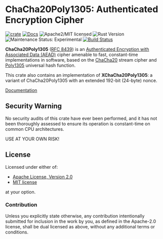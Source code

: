 # ChaCha20Poly1305: Authenticated Encryption Cipher

[![crate][crate-image]][crate-link]
[![Docs][docs-image]][docs-link]
![Apache2/MIT licensed][license-image]
![Rust Version][rustc-image]
![Maintenance Status: Experimental][maintenance-image]
[![Build Status][build-image]][build-link]

**ChaCha20Poly1305** ([RFC 8439][1]) is an [Authenticated Encryption with Associated Data (AEAD)][2]
cipher amenable to fast, constant-time implementations in software, based on
the [ChaCha20][3] stream cipher and [Poly1305][4] universal hash function.

This crate also contains an implementation of **XChaCha20Poly1305**: a variant
of ChaCha20Poly1305 with an extended 192-bit (24-byte) nonce.

[Documentation][docs-link]

## Security Warning

No security audits of this crate have ever been performed, and it has not been
thoroughly assessed to ensure its operation is constant-time on common CPU
architectures.

USE AT YOUR OWN RISK!

## License

Licensed under either of:

 * [Apache License, Version 2.0](http://www.apache.org/licenses/LICENSE-2.0)
 * [MIT license](http://opensource.org/licenses/MIT)

at your option.

### Contribution

Unless you explicitly state otherwise, any contribution intentionally submitted
for inclusion in the work by you, as defined in the Apache-2.0 license, shall be
dual licensed as above, without any additional terms or conditions.

[//]: # (badges)

[crate-image]: https://img.shields.io/crates/v/chacha20poly1305.svg
[crate-link]: https://crates.io/crates/chacha20poly1305
[docs-image]: https://docs.rs/chacha20poly1305/badge.svg
[docs-link]: https://docs.rs/chacha20poly1305/
[license-image]: https://img.shields.io/badge/license-Apache2.0/MIT-blue.svg
[rustc-image]: https://img.shields.io/badge/rustc-1.37+-blue.svg
[maintenance-image]: https://img.shields.io/badge/maintenance-experimental-blue.svg
[build-image]: https://travis-ci.com/RustCrypto/AEADs.svg?branch=master
[build-link]: https://travis-ci.com/RustCrypto/AEADs

[//]: # (general links)

[1]: https://tools.ietf.org/html/rfc8439
[2]: https://en.wikipedia.org/wiki/Authenticated_encryption
[3]: https://github.com/RustCrypto/stream-ciphers/tree/master/chacha20
[4]: https://github.com/RustCrypto/universal-hashes/tree/master/poly1305
